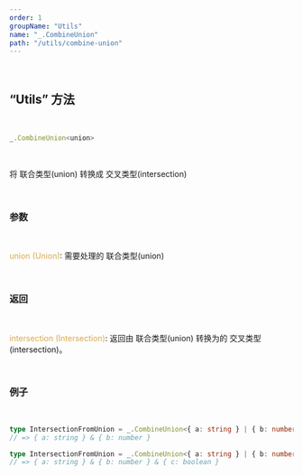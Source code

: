 ```yaml
---
order: 1
groupName: "Utils"
name: "_.CombineUnion"
path: "/utils/combine-union"
---
```


<br/>

## “Utils” 方法

<br/>

```typescript
_.CombineUnion<union>
```

<br/>

将 联合类型(union) 转换成 交叉类型(intersection)

<br/>

### 参数

<br/>

<font color="#d9a84a">union (Union)</font>: 需要处理的 联合类型(union)

<br/>

### 返回

<br/>

<font color="#d9a84a">intersection (Intersection)</font>: 返回由 联合类型(union) 转换为的 交叉类型(intersection)。

<br/>

### 例子

<br/>

```typescript
type IntersectionFromUnion = _.CombineUnion<{ a: string } | { b: number }>;
// => { a: string } & { b: number }

type IntersectionFromUnion = _.CombineUnion<{ a: string } | { b: number } | { c: boolean }>;
// => { a: string } & { b: number } & { c: boolean }
```
